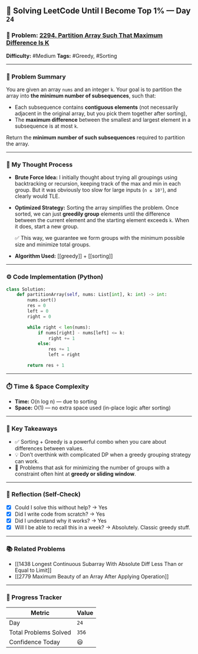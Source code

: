 ## 🧠 Solving LeetCode Until I Become Top 1% — Day `24`

### 🔹 Problem: [2294. Partition Array Such That Maximum Difference Is K](https://leetcode.com/problems/partition-array-such-that-maximum-difference-is-k)

**Difficulty:** #Medium
**Tags:** #Greedy, #Sorting

---

### 📝 Problem Summary

You are given an array `nums` and an integer `k`. Your goal is to partition the array into **the minimum number of subsequences**, such that:

- Each subsequence contains **contiguous elements** (not necessarily adjacent in the original array, but you pick them together after sorting),
- The **maximum difference** between the smallest and largest element in a subsequence is at most `k`.

Return the **minimum number of such subsequences** required to partition the array.

---

### 🧠 My Thought Process

- **Brute Force Idea:**
  I initially thought about trying all groupings using backtracking or recursion, keeping track of the max and min in each group. But it was obviously too slow for large inputs (`n ≤ 10⁵`), and clearly would TLE.

- **Optimized Strategy:**
  Sorting the array simplifies the problem. Once sorted, we can just **greedily group** elements until the difference between the current element and the starting element exceeds `k`. When it does, start a new group.

  ✅ This way, we guarantee we form groups with the minimum possible size and minimize total groups.

- **Algorithm Used:**
  [[greedy]] + [[sorting]]

---

### ⚙️ Code Implementation (Python)

```python
class Solution:
    def partitionArray(self, nums: List[int], k: int) -> int:
        nums.sort()
        res = 0
        left = 0
        right = 0

        while right < len(nums):
            if nums[right] - nums[left] <= k:
                right += 1
            else:
                res += 1
                left = right

        return res + 1
```

---

### ⏱️ Time & Space Complexity

- **Time:** O(n log n) — due to sorting
- **Space:** O(1) — no extra space used (in-place logic after sorting)

---

### 🧩 Key Takeaways

- ✅ Sorting + Greedy is a powerful combo when you care about differences between values.
- 💡 Don’t overthink with complicated DP when a greedy grouping strategy can work.
- 💭 Problems that ask for minimizing the number of groups with a constraint often hint at **greedy or sliding window**.

---

### 🔁 Reflection (Self-Check)

- [x] Could I solve this without help? → Yes
- [x] Did I write code from scratch? → Yes
- [x] Did I understand why it works? → Yes
- [x] Will I be able to recall this in a week? → Absolutely. Classic greedy stuff.

---

### 📚 Related Problems

- [[1438 Longest Continuous Subarray With Absolute Diff Less Than or Equal to Limit]]
- [[2779 Maximum Beauty of an Array After Applying Operation]]

---

### 🚀 Progress Tracker

| Metric                | Value |
| --------------------- | ----- |
| Day                   | `24`  |
| Total Problems Solved | `356` |
| Confidence Today      | 😃    |
